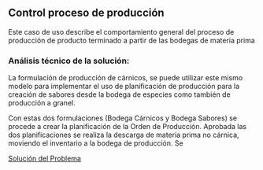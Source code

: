 ## Control proceso de producción 

Este caso de uso describe el comportamiento general del proceso de producción de producto terminado a partir de las bodegas de materia prima 

### Análisis técnico de la solución: 
La formulación de producción de cárnicos, se puede utilizar este mismo modelo para implementar el uso de planificación de producción para la creación de sabores desde la bodega de especies como también de producción a granel. 

Con estas dos formulaciones (Bodega Cárnicos y Bodega Sabores) se procede a crear la planificación de la Orden de Producción. Aprobada las dos planificaciones se realiza la descarga de materia prima no cárnica, moviendo el inventario a la bodega de producción. Se 

[Solución del Problema](https://github.com/DavidLeonP/DavidLeonP-DavidLeon.github.io/solucion.md)
